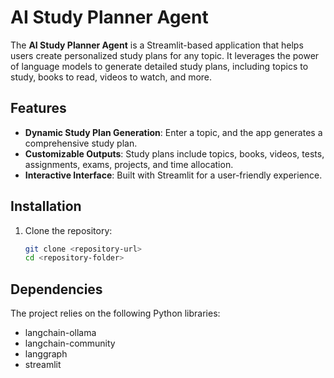 # AI Study Planner Agent

The **AI Study Planner Agent** is a Streamlit-based application that helps users create personalized study plans for any topic. It leverages the power of language models to generate detailed study plans, including topics to study, books to read, videos to watch, and more.

## Features

- **Dynamic Study Plan Generation**: Enter a topic, and the app generates a comprehensive study plan.
- **Customizable Outputs**: Study plans include topics, books, videos, tests, assignments, exams, projects, and time allocation.
- **Interactive Interface**: Built with Streamlit for a user-friendly experience.

## Installation

1. Clone the repository:

   ```bash
   git clone <repository-url>
   cd <repository-folder>
   ```

## Dependencies

The project relies on the following Python libraries:

- langchain-ollama
- langchain-community
- langgraph
- streamlit

